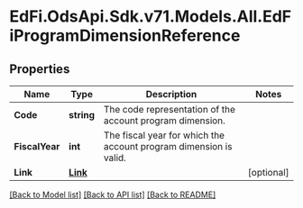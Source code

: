 # EdFi.OdsApi.Sdk.v71.Models.All.EdFiProgramDimensionReference

## Properties

Name | Type | Description | Notes
------------ | ------------- | ------------- | -------------
**Code** | **string** | The code representation of the account program dimension. | 
**FiscalYear** | **int** | The fiscal year for which the account program dimension is valid. | 
**Link** | [**Link**](Link.md) |  | [optional] 

[[Back to Model list]](../README.md#documentation-for-models) [[Back to API list]](../README.md#documentation-for-api-endpoints) [[Back to README]](../README.md)

